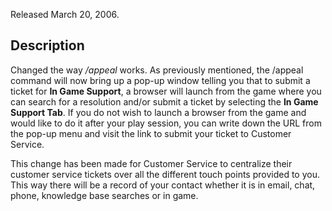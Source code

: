 Released March 20, 2006.

## Description

Changed the way _/appeal_ works. As previously mentioned, the /appeal command
will now bring up a pop-up window telling you that to submit a ticket for **In
Game Support**, a browser will launch from the game where you can search for a
resolution and/or submit a ticket by selecting the **In Game Support Tab**. If
you do not wish to launch a browser from the game and would like to do it after
your play session, you can write down the URL from the pop-up menu and visit the
link to submit your ticket to Customer Service.

This change has been made for Customer Service to centralize their customer
service tickets over all the different touch points provided to you. This way
there will be a record of your contact whether it is in email, chat, phone,
knowledge base searches or in game.

<!--[Category:Patches](../Category:Patches.md)-->
